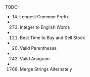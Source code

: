 TODO:
- <s>14. Longest Common Prefix</s>
- 273. Integer to English Words
- 121. Best Time to Buy and Sell Stock
- 20. Valid Parentheses
- 242. Valid Anagram
- 1768. Merge Strings Alternately